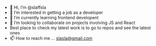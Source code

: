- 👋 Hi, I’m @slaffsla
- 👀 I’m interested in getting a job as a developer
- 🌱 I’m currently learning frontend developent
- 💞️ I’m looking to collaborate on projects involving JS and React
- Best place to check my latest work is to go to repos and see the latest ones
- 📫 How to reach me ... slasla@gmail.com

<!---
slaffsla/slaffsla is a ✨ special ✨ repository because its `README.md` (this file) appears on your GitHub profile.
You can click the Preview link to take a look at your changes.
--->
